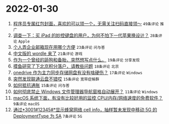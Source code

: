 # 2022-01-30

1. [程序员专属红包封面，喜欢的可以领一个，无需关注扫码直接领～](https://www.v2ex.com/t/831363) `49条评论` `推广`
1. [调查一下：买 iPad 的妙控键盘的用户，为何不怕下一代苹果换设计？](https://www.v2ex.com/t/831367) `28条评论` `Apple`
1. [个人弄企业邮箱现在用哪个方便](https://www.v2ex.com/t/831369) `23条评论` `问与答`
1. [中文版的 wordle 来了](https://www.v2ex.com/t/831375) `21条评论` `游戏`
1. [作为一个曾经的舔狗和备胎，突然想写点什么。](https://www.v2ex.com/t/831377) `19条评论` `分享发现`
1. [摸鱼研究了下北京积分落户，请教些问题](https://www.v2ex.com/t/831378) `18条评论` `北京`
1. [onedrive 作为主力同步存储网盘有没有啥硬伤？](https://www.v2ex.com/t/831365) `17条评论` `Windows`
1. [突然发现联通云盘不错哎](https://www.v2ex.com/t/831382) `15条评论` `宽带症候群`
1. [如何抵抗通胀](https://www.v2ex.com/t/831364) `15条评论` `问与答`
1. [如何彻底禁止 Windows 文件管理器导航窗格自动展开？](https://www.v2ex.com/t/831394) `11条评论` `Windows`
1. [macOS 系统下面，有没有比较好用的监控 CPU/内存/网络速度的免费软件？](https://www.v2ex.com/t/831366) `9条评论` `macOS`
1. [通过*3001#12345#*显示蜂窝网络 cell info，抽样暂未发现中移动 5G 的 DeploymentType 为 SA](https://www.v2ex.com/t/831361) `7条评论` `5G`
